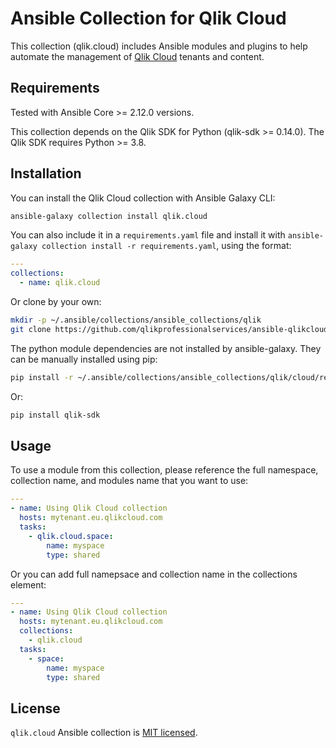# Ansible Collection for Qlik Cloud

This collection (qlik.cloud) includes Ansible modules and plugins to help automate the management of
[Qlik Cloud](https://www.qlik.com/us/products/qlik-cloud) tenants and content.

## Requirements

Tested with Ansible Core >= 2.12.0 versions.

This collection depends on the Qlik SDK for Python (qlik-sdk >= 0.14.0). The Qlik SDK requires
Python >= 3.8.

## Installation

You can install the Qlik Cloud collection with Ansible Galaxy CLI:

```sh
ansible-galaxy collection install qlik.cloud
```

You can also include it in a `requirements.yaml` file and install it with
`ansible-galaxy collection install -r requirements.yaml`, using the format:

```yaml
---
collections:
  - name: qlik.cloud
```

Or clone by your own:

```sh
mkdir -p ~/.ansible/collections/ansible_collections/qlik
git clone https://github.com/qlikprofessionalservices/ansible-qlikcloud-collections.git ~/.ansible/collections/ansible_collections/qlik/cloud
```

The python module dependencies are not installed by ansible-galaxy. They can be manually installed
using pip:

```sh
pip install -r ~/.ansible/collections/ansible_collections/qlik/cloud/requirements.txt
```

Or:

```sh
pip install qlik-sdk
```

## Usage

To use a module from this collection, please reference the full namespace, collection name, and modules name that you want to use:

```yaml
---
- name: Using Qlik Cloud collection
  hosts: mytenant.eu.qlikcloud.com
  tasks:
    - qlik.cloud.space:
        name: myspace
        type: shared
```

Or you can add full namepsace and collection name in the collections element:

```yaml
---
- name: Using Qlik Cloud collection
  hosts: mytenant.eu.qlikcloud.com
  collections:
    - qlik.cloud
  tasks:
    - space:
        name: myspace
        type: shared
```

## License

`qlik.cloud` Ansible collection is [MIT licensed](LICENSE).
